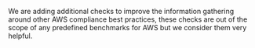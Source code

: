 We are adding additional checks to improve the information gathering around other AWS compliance best practices, these checks are out of the scope of any predefined benchmarks for AWS but we consider them very helpful.